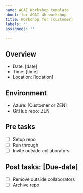 ```yaml
---
name: AOAI Workshop template
about: for AOAI 4h workshop
title: Workshop for [customer]
labels: ''
assignees: ''

---
```


## Overview

- Date: [date]
- Time: [time]
- Location: [location]

## Environment

- Azure: [Customer or ZEN]
- GitHub repo: ZEN

## Pre tasks

- [ ] Setup repo
- [ ] Run through
- [ ] Invite outside collaborators

## Post tasks: [Due-date]

- [ ] Remove outside collaborators
- [ ] Archive repo
